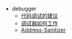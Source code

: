 * debugger
   * [代码调试的建议](代码调试的建议.md)
   * [调试器如何工作](调试器如何工作.md)
   * [Address-Sanitizer](Address-Sanitizer.md)

